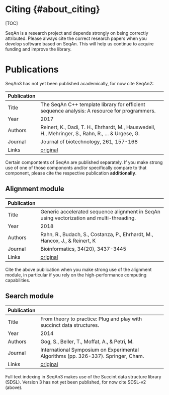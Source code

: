 <!-- SPDX-FileCopyrightText: 2006-2023, Knut Reinert & Freie Universität Berlin
     SPDX-FileCopyrightText: 2016-2023, Knut Reinert & MPI für molekulare Genetik
     SPDX-License-Identifier: CC-BY-4.0
-->

# Citing {#about_citing}

[TOC]

SeqAn is a research project and depends strongly on being correctly attributed.
Please always cite the correct research papers when you develop software based
on SeqAn. This will help us continue to acquire funding and improve the library.

# Publications

SeqAn3 has not yet been published academically, for now cite SeqAn2:

| Publication   |                                                                                                   |
|---------------|---------------------------------------------------------------------------------------------------|
| Title         | The SeqAn C++ template library for efficient sequence analysis: A resource for programmers.       |
| Year          | 2017                                                                                              |
| Authors       | Reinert, K., Dadi, T. H., Ehrhardt, M., Hauswedell, H., Mehringer, S., Rahn, R., ... & Urgese, G. |
| Journal       | Journal of biotechnology, 261, 157-168                                                            |
| Links         | [original](https://doi.org/10.1016/j.jbiotec.2017.07.017)                                         |

Certain compontents of SeqAn are published separately. If you make strong use of
one of those compononts and/or specifically compare to that component, please
cite the respective publication **additionally**.

## Alignment module

| Publication   |                                                                                                   |
|---------------|---------------------------------------------------------------------------------------------------|
| Title         | Generic accelerated sequence alignment in SeqAn using vectorization and multi-threading.          |
| Year          | 2018                                                                                              |
| Authors       | Rahn, R., Budach, S., Costanza, P., Ehrhardt, M., Hancox, J., & Reinert, K                        |
| Journal       | Bioinformatics, 34(20), 3437-3445                                                                 |
| Links         | [original](https://doi.org/10.1093/bioinformatics/bty380)                                         |

Cite the above publication when you make strong use of the alignment module, in
particular if you rely on the high-performance computing capabilities.

## Search module

| Publication   |                                                                                                   |
|---------------|---------------------------------------------------------------------------------------------------|
| Title         | From theory to practice: Plug and play with succinct data structures.                             |
| Year          | 2014                                                                                              |
| Authors       | Gog, S., Beller, T., Moffat, A., & Petri, M.                                                      |
| Journal       | International Symposium on Experimental Algorithms (pp. 326-337). Springer, Cham.                 |
| Links         | [original](https://doi.org/10.1007/978-3-319-07959-2_28)                                          |


Full text indexing in SeqAn3 makes use of the Succint data structure library (SDSL).
Version 3 has not yet been published, for now cite SDSL-v2 (above).
